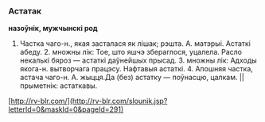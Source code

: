 ### Астатак
**назоўнік, мужчынскі род**

1. Частка чаго-н., якая засталася як лішак; рэшта. А. матэрыі. Астаткі абеду. 2. множны лік: Тое, што яшчэ збераглося, уцалела. Расло некалькі бяроз — астаткі даўнейшых прысад. З. множны лік: Адходы якога-н. вытворчага працэсу. Нафтавыя астаткі. 4. Апошняя частка, астача чаго-н. А. жыцця.Да (без) астатку — поўнасцю, цалкам. || прыметнік: астаткавы.

<a rel="author">[http://rv-blr.com/](http://rv-blr.com/slounik.jsp?letterId=0&maskId=0&pageId=291)</a>
